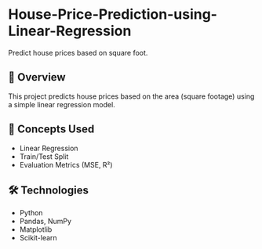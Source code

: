 # House-Price-Prediction-using-Linear-Regression
Predict house prices based on square foot.

## 📌 Overview
This project predicts house prices based on the area (square footage) using a simple linear regression model.

## 🧠 Concepts Used
- Linear Regression
- Train/Test Split
- Evaluation Metrics (MSE, R²)

## 🛠️ Technologies
- Python
- Pandas, NumPy
- Matplotlib
- Scikit-learn

